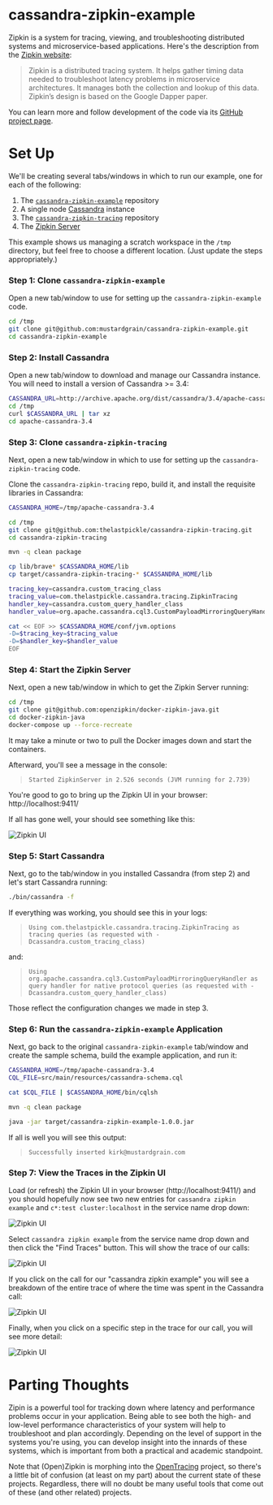 # cassandra-zipkin-example

Zipkin is a system for tracing, viewing, and troubleshooting distributed systems and microservice-based applications. Here's the description from the [Zipkin website](http://zipkin.io/):

> Zipkin is a distributed tracing system. It helps gather timing data needed to troubleshoot latency problems in microservice architectures. It manages both the collection and lookup of this data. Zipkin’s design is based on the Google Dapper paper.

You can learn more and follow development of the code via its [GitHub project page](https://github.com/openzipkin/zipkin).

# Set Up

We'll be creating several tabs/windows in which to run our example, one for
each of the following:

1. The [`cassandra-zipkin-example`](https://github.com/mustardgrain/cassandra-zipkin-example) repository
1. A single node [Cassandra](http://cassandra.apache.org) instance
1. The [`cassandra-zipkin-tracing`](https://github.com/thelastpickle/cassandra-zipkin-tracing) repository
1. The [Zipkin Server](https://github.com/openzipkin/docker-zipkin-java)

This example shows us managing a scratch workspace in the `/tmp` directory, but feel free to choose a different location. (Just update the steps appropriately.)

### Step 1: Clone `cassandra-zipkin-example`

Open a new tab/window to use for setting up the
`cassandra-zipkin-example` code.

```bash
cd /tmp
git clone git@github.com:mustardgrain/cassandra-zipkin-example.git
cd cassandra-zipkin-example
```

### Step 2: Install Cassandra

Open a new tab/window to download and manage our Cassandra instance.
You will need to install a version of Cassandra >= 3.4:

```bash
CASSANDRA_URL=http://archive.apache.org/dist/cassandra/3.4/apache-cassandra-3.4-bin.tar.gz
cd /tmp
curl $CASSANDRA_URL | tar xz
cd apache-cassandra-3.4
```

### Step 3: Clone `cassandra-zipkin-tracing`

Next, open a new tab/window in which to use for setting up the
`cassandra-zipkin-tracing` code.

Clone the `cassandra-zipkin-tracing` repo, build it, and install the
requisite libraries in Cassandra:

```bash
CASSANDRA_HOME=/tmp/apache-cassandra-3.4

cd /tmp
git clone git@github.com:thelastpickle/cassandra-zipkin-tracing.git
cd cassandra-zipkin-tracing

mvn -q clean package

cp lib/brave* $CASSANDRA_HOME/lib
cp target/cassandra-zipkin-tracing-* $CASSANDRA_HOME/lib

tracing_key=cassandra.custom_tracing_class
tracing_value=com.thelastpickle.cassandra.tracing.ZipkinTracing
handler_key=cassandra.custom_query_handler_class
handler_value=org.apache.cassandra.cql3.CustomPayloadMirroringQueryHandler

cat << EOF >> $CASSANDRA_HOME/conf/jvm.options
-D=$tracing_key=$tracing_value
-D=$handler_key=$handler_value
EOF
```

### Step 4: Start the Zipkin Server

Next, open a new tab/window in which to get the Zipkin Server running:

```bash
cd /tmp
git clone git@github.com:openzipkin/docker-zipkin-java.git
cd docker-zipkin-java
docker-compose up --force-recreate
```

It may take a minute or two to pull the Docker images down and start the containers.

Afterward, you'll see a message in the console:

> `Started ZipkinServer in 2.526 seconds (JVM running for 2.739)`

You're good to go to bring up the Zipkin UI in your browser: http://localhost:9411/

If all has gone well, your should see something like this:

![Zipkin UI](images/screen-shot-4.png "Initial view of the Zipkin UI")

### Step 5: Start Cassandra

Next, go to the tab/window in you installed Cassandra (from step 2) and
let's start Cassandra running:

```bash
./bin/cassandra -f
```

If everything was working, you should see this in your logs:

> `Using com.thelastpickle.cassandra.tracing.ZipkinTracing as tracing queries (as requested with -Dcassandra.custom_tracing_class)`

and:

> `Using org.apache.cassandra.cql3.CustomPayloadMirroringQueryHandler as query handler for native protocol queries (as requested with -Dcassandra.custom_query_handler_class)`

Those reflect the configuration changes we made in step 3.

### Step 6: Run the `cassandra-zipkin-example` Application

Next, go back to the original `cassandra-zipkin-example` tab/window
and create the sample schema, build the example application, and run it:

```bash
CASSANDRA_HOME=/tmp/apache-cassandra-3.4
CQL_FILE=src/main/resources/cassandra-schema.cql

cat $CQL_FILE | $CASSANDRA_HOME/bin/cqlsh

mvn -q clean package

java -jar target/cassandra-zipkin-example-1.0.0.jar
```

If all is well you will see this output:

> `Successfully inserted kirk@mustardgrain.com`

### Step 7: View the Traces in the Zipkin UI

Load (or refresh) the Zipkin UI in your browser (http://localhost:9411/) and you
should hopefully now see two new entries for `cassandra zipkin example` and
`c*:test cluster:localhost` in the service name drop down:

![Zipkin UI](images/screen-shot-7a.png "View of the Zipkin UI with populated drop downs")

Select `cassandra zipkin example` from the service name drop down and then
click the "Find Traces" button. This will show the trace of our calls:

![Zipkin UI](images/screen-shot-7b.png "Initial view of the service call")

If you click on the call for our "cassandra zipkin example" you will see a
breakdown of the entire trace of where the time was spent in the Cassandra
call:

![Zipkin UI](images/screen-shot-7c.png "Trace view of the service call")

Finally, when you click on a specific step in the trace for our call, you
will see more detail:

![Zipkin UI](images/screen-shot-7d.png "Detail view of a trace")

# Parting Thoughts

Zipin is a powerful tool for tracking down where latency and performance
problems occur in your application. Being able to see both the high- and
low-level performance characteristics of your system will help to troubleshoot
and plan accordingly. Depending on the level of support in the systems you're
using, you can develop insight into the innards of these systems, which
is important from both a practical and academic standpoint.

Note that (Open)Zipkin is morphing into the [OpenTracing](http://opentracing.io/) project, so there's a little bit of confusion (at least on my part) about the current state of these projects. Regardless, there will no doubt be many useful tools that come out of these (and other related) projects.
